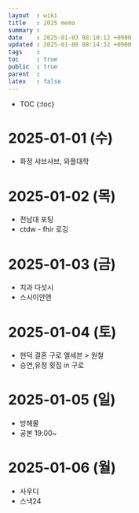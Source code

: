 ```yaml
---
layout  : wiki
title   : 2025 memo
summary : 
date    : 2025-01-03 08:10:12 +0900
updated : 2025-01-06 08:14:32 +0900
tags    : 
toc     : true
public  : true
parent  : 
latex   : false
---
```

* TOC
{:toc}


# 2025-01-01 (수)
- 화정 샤브샤브, 와플대학
 
# 2025-01-02 (목)
- 전남대 포팅
- ctdw - fhir 로깅

# 2025-01-03 (금)
- 치과 다섯시
- 스시이안앤
 
# 2025-01-04 (토)
- 현덕 결혼 구로 엘세븐 > 원철
- 승연,유정 횟집 in 구로
 
# 2025-01-05 (일)
- 방해물
- 공본 19:00~
 
# 2025-01-06 (월)
- 사우디
- 스낵24
